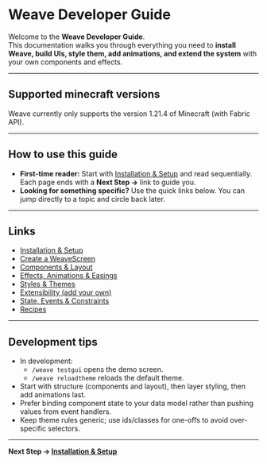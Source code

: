 # Weave Developer Guide

Welcome to the **Weave Developer Guide**.  
This documentation walks you through everything you need to **install Weave, build UIs, style them, add animations, and extend the system** with your own components and effects.

---
## Supported minecraft versions

Weave currently only supports the version 1.21.4 of Minecraft (with Fabric API).

---

## How to use this guide

- **First-time reader:** Start with [Installation & Setup](installation.md) and read sequentially. Each page ends with a **Next Step →** link to guide you.
- **Looking for something specific?** Use the quick links below. You can jump directly to a topic and circle back later.

---

## Links

- [Installation & Setup](installation.md)
- [Create a WeaveScreen](weave-screen.md)
- [Components & Layout](components.md)
- [Effects, Animations & Easings](animations-effects.md)
- [Styles & Themes](styles-themes.md)
- [Extensibility (add your own)](extensibility.md)
- [State, Events & Constraints](state-events-constraints.md)
- [Recipes](recipes.md)

---

## Development tips

- In development:
    - `/weave testgui` opens the demo screen.
    - `/weave reloadtheme` reloads the default theme.
- Start with structure (components and layout), then layer styling, then add animations last.
- Prefer binding component state to your data model rather than pushing values from event handlers.
- Keep theme rules generic; use ids/classes for one-offs to avoid over-specific selectors.

---

**Next Step → [Installation & Setup](installation.md)**  
